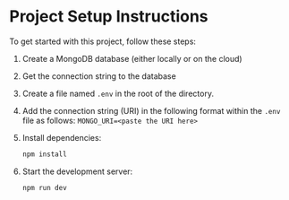 # Project Setup Instructions

To get started with this project, follow these steps:

1. Create a MongoDB database (either locally or on the cloud)
2. Get the connection string to the database
3. Create a file named `.env` in the root of the directory.
4. Add the connection string (URI) in the following format within the `.env` file as follows: `MONGO_URI=<paste the URI here>`
5. Install dependencies:

    ```bash
    npm install
    ```

6. Start the development server:

    ```bash
    npm run dev
    ```
